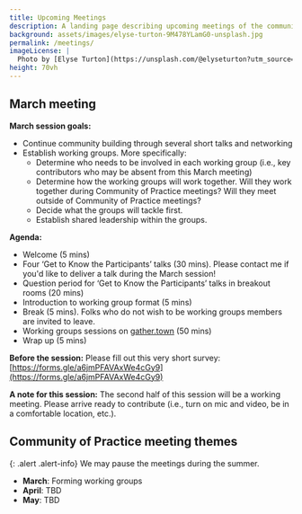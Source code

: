 ```yaml
---
title: Upcoming Meetings
description: A landing page describing upcoming meetings of the community of practice
background: assets/images/elyse-turton-9M478YLamG0-unsplash.jpg
permalink: /meetings/
imageLicense: |
  Photo by [Elyse Turton](https://unsplash.com/@elyseturton?utm_source=unsplash&utm_medium=referral&utm_content=creditCopyText) on [Unsplash](https://unsplash.com/s/photos/nova-scotia?utm_source=unsplash&utm_medium=referral&utm_content=creditCopyText)  
height: 70vh
---
```




## March meeting

**March session goals:**
* Continue community building through several short talks and networking
* Establish working groups. More specifically:
	* Determine who needs to be involved in each working group (i.e., key contributors who may be absent from this March meeting)
	* Determine how the working groups will work together. Will they work together during Community of Practice meetings? Will they meet outside of Community of Practice meetings?
	* Decide what the groups will tackle first. 
	* Establish shared leadership within the groups. 

**Agenda:**
* Welcome (5 mins)
* Four ‘Get to Know the Participants’ talks (30 mins). Please contact me if you'd like to deliver a talk during the March session!
* Question period for ‘Get to Know the Participants’ talks in breakout rooms (20 mins)
* Introduction to working group format (5 mins)
* Break (5 mins). Folks who do not wish to be working groups members are invited to leave.
* Working groups sessions on [gather.town](https://app.gather.town/invite?token=2JlYYy_PO1PoNuevTkLz7iFn9oGlOjO_) (50 mins)
* Wrap up (5 mins)
 
**Before the session:**
Please fill out this very short survey: [https://forms.gle/a6jmPFAVAxWe4cGy9](https://forms.gle/a6jmPFAVAxWe4cGy9)
 
**A note for this session:**
The second half of this session will be a working meeting. Please arrive ready to contribute (i.e., turn on mic and video, be in a comfortable location, etc.). 


## Community of Practice meeting themes

{: .alert .alert-info}
We may pause the meetings during the summer. 

* **March**: Forming working groups
* **April**: TBD
* **May**: TBD


